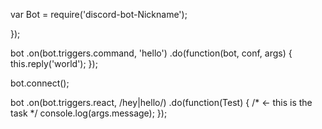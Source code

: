 var Bot = require('discord-bot-Nickname');
 
});
 
bot
    .on(bot.triggers.command, 'hello')
    .do(function(bot, conf, args) {
        this.reply('world');
    });
 
bot.connect();

bot
    .on(bot.triggers.react, /hey|hello/)
    .do(function(Test) { /* <- this is the task */
        console.log(args.message);
    });
